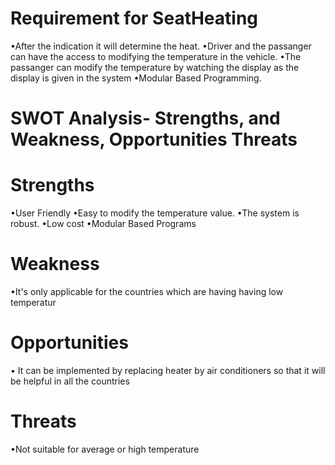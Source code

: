 # Requirement for SeatHeating

•After the indication it will determine the heat.
•Driver and the passanger can have the access to modifying the temperature in the vehicle.
•The passanger can modify the temperature by watching the display as the display is given in the system
•Modular Based Programming.

# SWOT Analysis- Strengths, and Weakness, Opportunities Threats

# Strengths

•User Friendly
•Easy to modify the temperature value.
•The system is robust.
•Low cost
•Modular Based Programs

# Weakness

•It's only applicable for the countries which are having having low temperatur

# Opportunities

• It can be implemented by replacing heater by air conditioners so that it will be helpful in all the countries

# Threats

•Not suitable for average or high temperature
